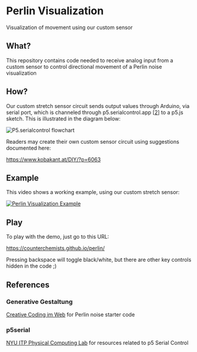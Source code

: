 # Perlin Visualization
Visualization of movement using our custom sensor

## What?
This repository contains code needed to receive analog input from a custom sensor to control directional movement of a Perlin noise visualization

## How?
Our custom stretch sensor circuit sends output values through Arduino, via serial port, which is channeled through p5.serialcontrol.app [[2](#p5serial)] to a p5.js sketch. This is illustrated in the diagram below:

![P5.serialcontrol flowchart](https://itp.nyu.edu/physcomp/wp-content/uploads/socket-serial-connection-1.png)

Readers may create their own custom sensor circuit using suggestions documented here:

https://www.kobakant.at/DIY/?p=6063

## Example
This video shows a working example, using our custom stretch sensor:

[![Perlin Visualization Example](https://counterchemists.github.io/files/perlin.gif)](https://www.youtube.com/watch?v=CJfnQpjb2bo)

## Play

To play with the demo, just go to this URL:

https://counterchemists.github.io/perlin/

Pressing backspace will toggle black/white, but there are other key controls hidden in the code ;)


## References
### Generative Gestaltung
[Creative Coding im Web](http://www.generative-gestaltung.de/) for Perlin noise starter code
### p5serial
 [NYU ITP Physical Computing Lab](https://itp.nyu.edu/physcomp/labs/labs-serial-communication/lab-serial-input-to-the-p5-js-ide/) for resources related to p5 Serial Control
